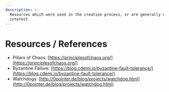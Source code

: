 ```yaml
---
description: >-
  Resources which were used in the creation process, or are generally of
  interest
---
```


# Resources / References

* Pillars of Chaos: [https://principlesofchaos.org/](https://principlesofchaos.org/)
* Byzantine Failure: [https://blog.cdemi.io/byzantine-fault-tolerance/](https://blog.cdemi.io/byzantine-fault-tolerance/)
* Watchdogs: [http://0pointer.de/blog/projects/watchdog.html](http://0pointer.de/blog/projects/watchdog.html)



